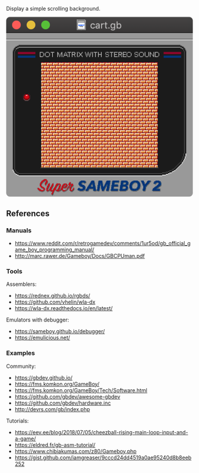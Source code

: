 Display a simple scrolling background.

![screenshot](images/screenshot.png)

## References

### Manuals

- <https://www.reddit.com/r/retrogamedev/comments/1ur5od/gb_official_game_boy_programming_manual/>
- <http://marc.rawer.de/Gameboy/Docs/GBCPUman.pdf>

### Tools

Assemblers:

- <https://rednex.github.io/rgbds/>
- <https://github.com/vhelin/wla-dx>
- <https://wla-dx.readthedocs.io/en/latest/>

Emulators with debugger:

- <https://sameboy.github.io/debugger/>
- <https://emulicious.net/>

### Examples

Community:

- <https://gbdev.github.io/>
- <https://fms.komkon.org/GameBoy/>
- <https://fms.komkon.org/GameBoy/Tech/Software.html>
- <https://github.com/gbdev/awesome-gbdev>
- <https://github.com/gbdev/hardware.inc>
- <http://devrs.com/gb/index.php>

Tutorials:

- <https://eev.ee/blog/2018/07/05/cheezball-rising-main-loop-input-and-a-game/>
- <https://eldred.fr/gb-asm-tutorial/>
- <https://www.chibiakumas.com/z80/Gameboy.php>
- <https://gist.github.com/iamgreaser/9cccd24dd4519a0ae95240d8b8eeb252>
